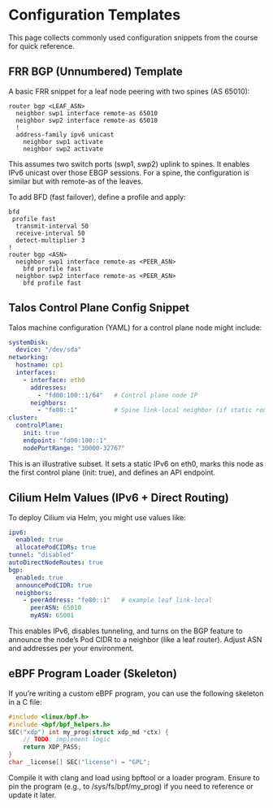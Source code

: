 # Configuration Templates

This page collects commonly used configuration snippets from the course for quick reference.

## FRR BGP (Unnumbered) Template

A basic FRR snippet for a leaf node peering with two spines (AS 65010):
```FRR
router bgp <LEAF_ASN>
  neighbor swp1 interface remote-as 65010
  neighbor swp2 interface remote-as 65010
  !
  address-family ipv6 unicast
    neighbor swp1 activate
    neighbor swp2 activate
```

This assumes two switch ports (swp1, swp2) uplink to spines. It enables IPv6 unicast over those EBGP sessions. For a spine, the configuration is similar but with remote-as of the leaves.

To add BFD (fast failover), define a profile and apply:
```FRR
bfd
 profile fast
  transmit-interval 50
  receive-interval 50
  detect-multiplier 3
!
router bgp <ASN>
  neighbor swp1 interface remote-as <PEER_ASN>
    bfd profile fast
  neighbor swp2 interface remote-as <PEER_ASN>
    bfd profile fast
```

## Talos Control Plane Config Snippet

Talos machine configuration (YAML) for a control plane node might include:

```yaml
systemDisk:
  device: "/dev/sda"
networking:
  hostname: cp1
  interfaces:
    - interface: eth0
      addresses:
        - "fd00:100::1/64"   # Control plane node IP
      neighbors:
        - "fe80::1"          # Spine link-local neighbor (if static routing)
cluster:
  controlPlane:
    init: true
    endpoint: "fd00:100::1"
    nodePortRange: "30000-32767"
```

This is an illustrative subset. It sets a static IPv6 on eth0, marks this node as the first control plane (init: true), and defines an API endpoint.

## Cilium Helm Values (IPv6 + Direct Routing)

To deploy Cilium via Helm, you might use values like:
```yaml
ipv6:
  enabled: true
  allocatePodCIDRs: true
tunnel: "disabled"
autoDirectNodeRoutes: true
bgp:
  enabled: true
  announcePodCIDR: true
  neighbors:
    - peerAddress: "fe80::1"   # example leaf link-local
      peerASN: 65010
      myASN: 65001
```

This enables IPv6, disables tunneling, and turns on the BGP feature to announce the node’s Pod CIDR to a neighbor (like a leaf router). Adjust ASN and addresses per your environment.

## eBPF Program Loader (Skeleton)

If you’re writing a custom eBPF program, you can use the following skeleton in a C file:
```c
#include <linux/bpf.h>
#include <bpf/bpf_helpers.h>
SEC("xdp") int my_prog(struct xdp_md *ctx) {
    // TODO: implement logic
    return XDP_PASS;
}
char _license[] SEC("license") = "GPL";
```

Compile it with clang and load using bpftool or a loader program. Ensure to pin the program (e.g., to /sys/fs/bpf/my_prog) if you need to reference or update it later.

